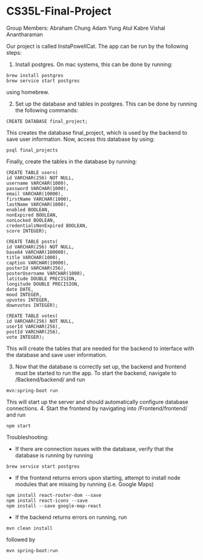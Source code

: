 # CS35L-Final-Project
Group Members:
Abraham Chung
Adam Yung
Atul Kabre
Vishal Anantharaman

Our project is called InstaPowellCat. The app can be run by the following steps:
1. Install postgres. On mac systems, this can be done by running:
```
brew install postgres
brew service start postgres
```
using homebrew.

2. Set up the database and tables in postgres. This can be done by running the following commands:
```
CREATE DATABASE final_project;
```
This creates the database final_project, which is used by the backend to save user information. Now, access this database by using:
```
psql final_projects
```
Finally, create the tables in the database by running:
```
CREATE TABLE users(
id VARCHAR(256) NOT NULL,
username VARCHAR(1000),
password VARCHAR(1000),
email VARCHAR(10000),
firstName VARCHAR(1000),
lastName VARCHAR(1000),
enabled BOOLEAN,
nonExpired BOOLEAN,
nonLocked BOOLEAN,
credentialsNonExpired BOOLEAN,
score INTEGER);

CREATE TABLE posts(
id VARCHAR(256) NOT NULL,
base64 VARCHAR(100000),
title VARCHAR(1000),
caption VARCHAR(10000),
posterId VARCHAR(256),
posterUsername VARCHAR(1000),
latitude DOUBLE PRECISION,
longitude DOUBLE PRECISION,
date DATE,
mood INTEGER,
upvotes INTEGER,
downvotes INTEGER);

CREATE TABLE votes(
id VARCHAR(256) NOT NULL,
userId VARCHAR(256),
postId VARCHAR(256),
vote INTEGER);
```

This will create the tables that are needed for the backend to interface with the database and save user information.

3. Now that the database is correctly set up, the backend and frontend must be started to run the app. To start the backend, navigate to /Backend/backend/
and run 
```
mvn:spring-boot run
```
This will start up the server and should automatically configure database connections.
4. Start the frontend by navigating into /Frontend/frontend/ and run
```
npm start
```

Troubleshooting:
- If there are connection issues with the database, verify that the database is running by running
```
brew service start postgres
```
- If the frontend returns errors upon starting, attempt to install node modules that are missing by running (i.e. Google Maps)
```
npm install react-router-dom --save
npm install react-icons --save     
npm install --save google-map-react

```
- If the backend returns errors on running, run
```
mvn clean install
```
followed by 
```
mvn spring-boot:run
```
